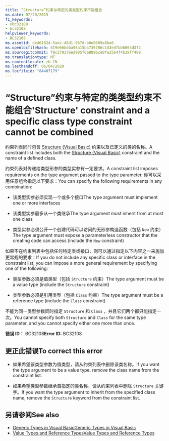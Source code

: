 ```yaml
---
title: “Structure”约束与特定的类类型约束不能组合
ms.date: 07/20/2015
f1_keywords:
- vbc32108
- bc32108
helpviewer_keywords:
- BC32108
ms.assetid: de461824-5aec-48d1-967d-b0e0609a8ba6
ms.openlocfilehash: 419e66bdba98a15b4736786c143edfbb6804d372
ms.sourcegitcommit: f8c270376ed905f6a8896ce0fe25b4f4b38ff498
ms.translationtype: MT
ms.contentlocale: zh-CN
ms.lasthandoff: 06/04/2020
ms.locfileid: "84407179"
---
```

# <a name="structure-constraint-and-a-specific-class-type-constraint-cannot-be-combined"></a><span data-ttu-id="1867a-102">“Structure”约束与特定的类类型约束不能组合</span><span class="sxs-lookup"><span data-stu-id="1867a-102">'Structure' constraint and a specific class type constraint cannot be combined</span></span>
<span data-ttu-id="1867a-103">约束列表同时包含 [Structure (Visual Basic)](../language-reference/statements/structure-statement.md) 约束以及已定义的类的名称。</span><span class="sxs-lookup"><span data-stu-id="1867a-103">A constraint list includes both the [Structure (Visual Basic)](../language-reference/statements/structure-statement.md) constraint and the name of a defined class.</span></span>  
  
 <span data-ttu-id="1867a-104">约束列表对传递给类型形参的类型实参有一定要求。</span><span class="sxs-lookup"><span data-stu-id="1867a-104">A constraint list imposes requirements on the type argument passed to the type parameter.</span></span> <span data-ttu-id="1867a-105">你可以采用任意组合指定以下要求：</span><span class="sxs-lookup"><span data-stu-id="1867a-105">You can specify the following requirements in any combination:</span></span>  
  
- <span data-ttu-id="1867a-106">该类型实参必须实现一个或多个接口</span><span class="sxs-lookup"><span data-stu-id="1867a-106">The type argument must implement one or more interfaces</span></span>  
  
- <span data-ttu-id="1867a-107">该类型实参最多从一个类继承</span><span class="sxs-lookup"><span data-stu-id="1867a-107">The type argument must inherit from at most one class</span></span>  
  
- <span data-ttu-id="1867a-108">类型实参必须公开一个创建代码可以访问的无形参构造函数（包括 `New` 约束）</span><span class="sxs-lookup"><span data-stu-id="1867a-108">The type argument must expose a parameterless constructor that the creating code can access (include the `New` constraint)</span></span>  
  
 <span data-ttu-id="1867a-109">如果不在约束列表中包括任何特定类或接口，则可以通过指定以下内容之一来施加更常规的要求：</span><span class="sxs-lookup"><span data-stu-id="1867a-109">If you do not include any specific class or interface in the constraint list, you can impose a more general requirement by specifying one of the following:</span></span>  
  
- <span data-ttu-id="1867a-110">类型参数必须是值类型（包括 `Structure` 约束）</span><span class="sxs-lookup"><span data-stu-id="1867a-110">The type argument must be a value type (include the `Structure` constraint)</span></span>  
  
- <span data-ttu-id="1867a-111">类型参数必须是引用类型（包括 `Class` 约束）</span><span class="sxs-lookup"><span data-stu-id="1867a-111">The type argument must be a reference type (include the `Class` constraint)</span></span>  
  
 <span data-ttu-id="1867a-112">不能为同一类型参数同时指定 `Structure` 和 `Class` ，并且它们两个都只能指定一次。</span><span class="sxs-lookup"><span data-stu-id="1867a-112">You cannot specify both `Structure` and `Class` for the same type parameter, and you cannot specify either one more than once.</span></span>  
  
 <span data-ttu-id="1867a-113">**错误 ID：** BC32108</span><span class="sxs-lookup"><span data-stu-id="1867a-113">**Error ID:** BC32108</span></span>  
  
## <a name="to-correct-this-error"></a><span data-ttu-id="1867a-114">更正此错误</span><span class="sxs-lookup"><span data-stu-id="1867a-114">To correct this error</span></span>  
  
- <span data-ttu-id="1867a-115">如果希望该类型参数为值类型，请从约束列表中删除该类名称。</span><span class="sxs-lookup"><span data-stu-id="1867a-115">If you want the type argument to be a value type, remove the class name from the constraint list.</span></span>  
  
- <span data-ttu-id="1867a-116">如果希望类型参数继承自指定的类名称，请从约束列表中删除 `Structure` 关键字。</span><span class="sxs-lookup"><span data-stu-id="1867a-116">If you want the type argument to inherit from the specified class name, remove the `Structure` keyword from the constraint list.</span></span>  
  
## <a name="see-also"></a><span data-ttu-id="1867a-117">另请参阅</span><span class="sxs-lookup"><span data-stu-id="1867a-117">See also</span></span>

- [<span data-ttu-id="1867a-118">Generic Types in Visual Basic</span><span class="sxs-lookup"><span data-stu-id="1867a-118">Generic Types in Visual Basic</span></span>](../programming-guide/language-features/data-types/generic-types.md)
- [<span data-ttu-id="1867a-119">Value Types and Reference Types</span><span class="sxs-lookup"><span data-stu-id="1867a-119">Value Types and Reference Types</span></span>](../programming-guide/language-features/data-types/value-types-and-reference-types.md)

